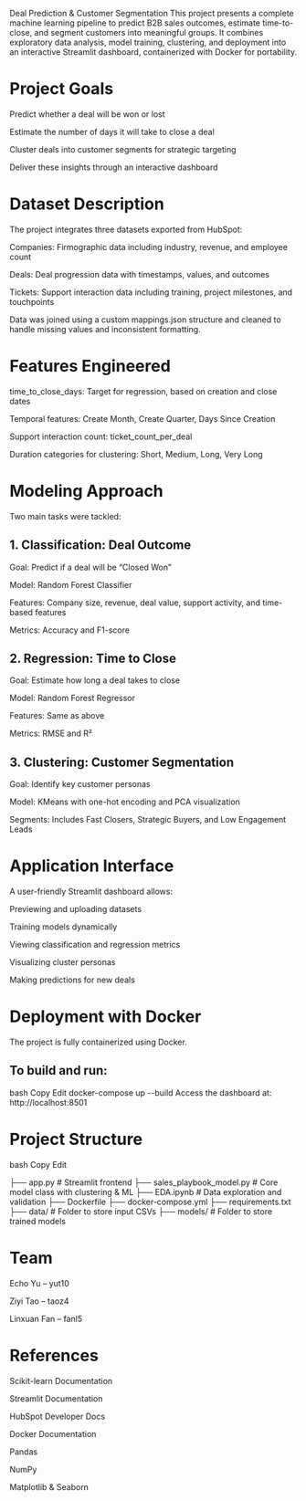 Deal Prediction & Customer Segmentation
This project presents a complete machine learning pipeline to predict B2B sales outcomes, estimate time-to-close, and segment customers into meaningful groups. It combines exploratory data analysis, model training, clustering, and deployment into an interactive Streamlit dashboard, containerized with Docker for portability.

# Project Goals
Predict whether a deal will be won or lost

Estimate the number of days it will take to close a deal

Cluster deals into customer segments for strategic targeting

Deliver these insights through an interactive dashboard

# Dataset Description
The project integrates three datasets exported from HubSpot:

Companies: Firmographic data including industry, revenue, and employee count

Deals: Deal progression data with timestamps, values, and outcomes

Tickets: Support interaction data including training, project milestones, and touchpoints

Data was joined using a custom mappings.json structure and cleaned to handle missing values and inconsistent formatting.

# Features Engineered
time_to_close_days: Target for regression, based on creation and close dates

Temporal features: Create Month, Create Quarter, Days Since Creation

Support interaction count: ticket_count_per_deal

Duration categories for clustering: Short, Medium, Long, Very Long

# Modeling Approach
Two main tasks were tackled:

## 1. Classification: Deal Outcome
Goal: Predict if a deal will be “Closed Won”

Model: Random Forest Classifier

Features: Company size, revenue, deal value, support activity, and time-based features

Metrics: Accuracy and F1-score

## 2. Regression: Time to Close
Goal: Estimate how long a deal takes to close

Model: Random Forest Regressor

Features: Same as above

Metrics: RMSE and R²

## 3. Clustering: Customer Segmentation
Goal: Identify key customer personas

Model: KMeans with one-hot encoding and PCA visualization

Segments: Includes Fast Closers, Strategic Buyers, and Low Engagement Leads

# Application Interface
A user-friendly Streamlit dashboard allows:

Previewing and uploading datasets

Training models dynamically

Viewing classification and regression metrics

Visualizing cluster personas

Making predictions for new deals

# Deployment with Docker
The project is fully containerized using Docker.

## To build and run:
bash
Copy
Edit
docker-compose up --build
Access the dashboard at:
http://localhost:8501

# Project Structure
bash
Copy
Edit

├── app.py                    # Streamlit frontend
├── sales_playbook_model.py   # Core model class with clustering & ML
├── EDA.ipynb                 # Data exploration and validation
├── Dockerfile
├── docker-compose.yml
├── requirements.txt
├── data/                     # Folder to store input CSVs
├── models/                   # Folder to store trained models

# Team
Echo Yu – yut10

Ziyi Tao – taoz4

Linxuan Fan – fanl5

# References
Scikit-learn Documentation

Streamlit Documentation

HubSpot Developer Docs

Docker Documentation

Pandas

NumPy

Matplotlib & Seaborn
